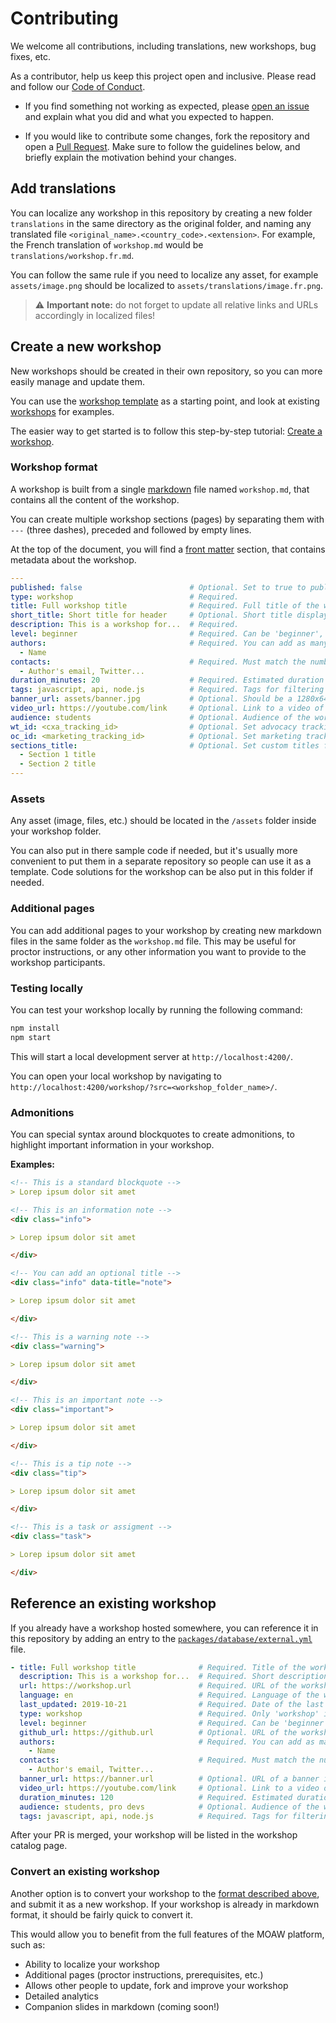 # Contributing

We welcome all contributions, including translations, new workshops, bug fixes, etc.

As a contributor, help us keep this project open and inclusive.
Please read and follow our [Code of Conduct](CODE_OF_CONDUCT.md).

- If you find something not working as expected, please [open an issue](https://github.com/Azure-Samples/aks-labs/issues) and explain what you did and what you expected to happen.

- If you would like to contribute some changes, fork the repository and open a [Pull Request](https://docs.github.com/en/pull-requests/collaborating-with-pull-requests/proposing-changes-to-your-work-with-pull-requests/creating-a-pull-request).
  Make sure to follow the guidelines below, and briefly explain the motivation behind your changes.

## Add translations

You can localize any workshop in this repository by creating a new folder `translations` in the same directory as the original folder, and naming any translated file `<original_name>.<country_code>.<extension>`.
For example, the French translation of `workshop.md` would be `translations/workshop.fr.md`.

You can follow the same rule if you need to localize any asset, for example `assets/image.png` should be localized to `assets/translations/image.fr.png`.

> ⚠️ **Important note:** do not forget to update all relative links and URLs accordingly in localized files!

## Create a new workshop

New workshops should be created in their own repository, so you can more easily manage and update them.

You can use the [workshop template](template/workshop/) as a starting point, and look at existing [workshops](workshops) for examples.

The easier way to get started is to follow this step-by-step tutorial: [Create a workshop](https://azure-samples.github.io/aks-labs/workshop/create-workshop/).

### Workshop format

A workshop is built from a single [markdown](https://commonmark.org/help/) file named `workshop.md`, that contains all the content of the workshop.

You can create multiple workshop sections (pages) by separating them with `---` (three dashes), preceded and followed by empty lines.

At the top of the document, you will find a [front matter](https://jekyllrb.com/docs/front-matter/) section, that contains metadata about the workshop.

```yaml
---
published: false                        # Optional. Set to true to publish the workshop (default: false)
type: workshop                          # Required.
title: Full workshop title              # Required. Full title of the workshop
short_title: Short title for header     # Optional. Short title displayed in the header
description: This is a workshop for...  # Required.
level: beginner                         # Required. Can be 'beginner', 'intermediate' or 'advanced'
authors:                                # Required. You can add as many authors as needed      
  - Name
contacts:                               # Required. Must match the number of authors
  - Author's email, Twitter...
duration_minutes: 20                    # Required. Estimated duration in minutes
tags: javascript, api, node.js          # Required. Tags for filtering and searching
banner_url: assets/banner.jpg           # Optional. Should be a 1280x640px image
video_url: https://youtube.com/link     # Optional. Link to a video of the workshop
audience: students                      # Optional. Audience of the workshop (students, pro devs, etc.)
wt_id: <cxa_tracking_id>                # Optional. Set advocacy tracking code for supported links
oc_id: <marketing_tracking_id>          # Optional. Set marketing tracking code for supported links
sections_title:                         # Optional. Set custom titles for each section to be displayed in the side bar
  - Section 1 title
  - Section 2 title
---
```

### Assets

Any asset (image, files, etc.) should be located in the `/assets` folder inside your workshop folder.

You can also put in there sample code if needed, but it's usually more convenient to put them in a separate repository so people can use it as a template. Code solutions for the workshop can be also put in this folder if needed.

### Additional pages

You can add additional pages to your workshop by creating new markdown files in the same folder as the `workshop.md` file.
This may be useful for proctor instructions, or any other information you want to provide to the workshop participants.

### Testing locally

You can test your workshop locally by running the following command:

```bash
npm install
npm start
```

This will start a local development server at `http://localhost:4200/`.

You can open your local workshop by navigating to `http://localhost:4200/workshop/?src=<workshop_folder_name>/`.

### Admonitions

You can special syntax around blockquotes to create admonitions, to highlight important information in your workshop.

**Examples:**

```markdown
<!-- This is a standard blockquote -->
> Lorep ipsum dolor sit amet

<!-- This is an information note -->
<div class="info">

> Lorep ipsum dolor sit amet

</div>

<!-- You can add an optional title -->
<div class="info" data-title="note">

> Lorep ipsum dolor sit amet

</div>

<!-- This is a warning note -->
<div class="warning">

> Lorep ipsum dolor sit amet

</div>

<!-- This is an important note -->
<div class="important">

> Lorep ipsum dolor sit amet

</div>

<!-- This is a tip note -->
<div class="tip">

> Lorep ipsum dolor sit amet

</div>

<!-- This is a task or assigment -->
<div class="task">

> Lorep ipsum dolor sit amet

</div>
```

## Reference an existing workshop

If you already have a workshop hosted somewhere, you can reference it in this repository by adding an entry to the [`packages/database/external.yml`](packages/database/external.yml) file.

```yaml
- title: Full workshop title              # Required. Title of the workshop
  description: This is a workshop for...  # Required. Short description of the workshop
  url: https://workshop.url               # Required. URL of the workshop
  language: en                            # Required. Language of the workshop, using 2-letter ISO code
  last_updated: 2019-10-21                # Required. Date of the last update of the workshop
  type: workshop                          # Required. Only 'workshop' is supported for now
  level: beginner                         # Required. Can be 'beginner', 'intermediate' or 'advanced'
  github_url: https://github.url          # Optional. URL of the workshop's GitHub repository
  authors:                                # Required. You can add as many authors as needed
    - Name                          
  contacts:                               # Required. Must match the number of authors
    - Author's email, Twitter...
  banner_url: https://banner.url          # Optional. URL of a banner image for the workshop (1280x640px)
  video_url: https://youtube.com/link     # Optional. Link to a video of the workshop
  duration_minutes: 120                   # Required. Estimated duration in minutes
  audience: students, pro devs            # Optional. Audience of the workshop (students, pro devs, etc.)
  tags: javascript, api, node.js          # Required. Tags for filtering and searching
```

After your PR is merged, your workshop will be listed in the workshop catalog page.

### Convert an existing workshop

Another option is to convert your workshop to the [format described above](#create-a-new-workshop), and submit it as a new workshop.
If your workshop is already in markdown format, it should be fairly quick to convert it.

This would allow you to benefit from the full features of the MOAW platform, such as:

- Ability to localize your workshop
- Additional pages (proctor instructions, prerequisites, etc.)
- Allows other people to update, fork and improve your workshop
- Detailed analytics
- Companion slides in markdown (coming soon!)

